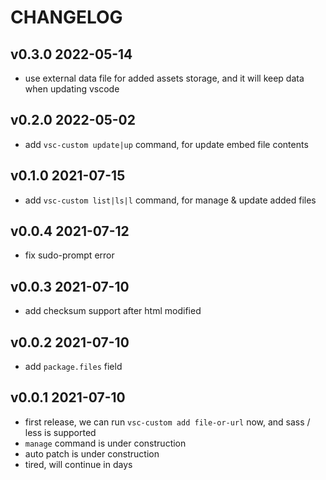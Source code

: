 # CHANGELOG

## v0.3.0 2022-05-14

- use external data file for added assets storage, and it will keep data when updating vscode

## v0.2.0 2022-05-02

- add `vsc-custom update|up` command, for update embed file contents

## v0.1.0 2021-07-15

- add `vsc-custom list|ls|l` command, for manage & update added files

## v0.0.4 2021-07-12

- fix sudo-prompt error

## v0.0.3 2021-07-10

- add checksum support after html modified

## v0.0.2 2021-07-10

- add `package.files` field

## v0.0.1 2021-07-10

- first release, we can run `vsc-custom add file-or-url` now, and sass / less is supported
- `manage` command is under construction
- auto patch is under construction
- tired, will continue in days
